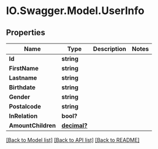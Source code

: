 # IO.Swagger.Model.UserInfo
## Properties

Name | Type | Description | Notes
------------ | ------------- | ------------- | -------------
**Id** | **string** |  | 
**FirstName** | **string** |  | 
**Lastname** | **string** |  | 
**Birthdate** | **string** |  | 
**Gender** | **string** |  | 
**Postalcode** | **string** |  | 
**InRelation** | **bool?** |  | 
**AmountChildren** | [**decimal?**](BigDecimal.md) |  | 

[[Back to Model list]](../README.md#documentation-for-models) [[Back to API list]](../README.md#documentation-for-api-endpoints) [[Back to README]](../README.md)

